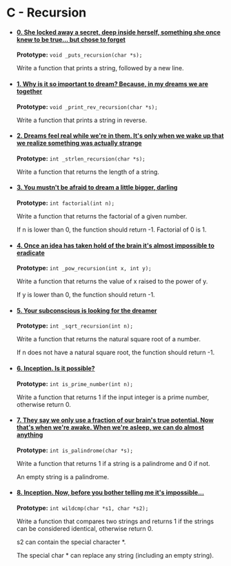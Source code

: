 <h1>C - Recursion</h1>
    <ul>
        <li>
            <h4><a href="0-puts_recursion.c">0. She locked away a secret, deep inside herself, something she once knew to be true... but chose to forget</a></h4>
            <p><strong>Prototype:</strong> <code>void _puts_recursion(char *s);</code></p>
            <p>Write a function that prints a string, followed by a new line.</p>
        </li>
        <li>
            <h4><a href="1-print_rev_recursion.c">1. Why is it so important to dream? Because, in my dreams we are together</a></h4>
            <p><strong>Prototype:</strong> <code>void _print_rev_recursion(char *s);</code></p>
            <p>Write a function that prints a string in reverse.</p>
        </li>
        <li>
            <h4><a href="2-strlen_recursion.c">2. Dreams feel real while we're in them. It's only when we wake up that we realize something was actually strange</a></h4>
            <p><strong>Prototype:</strong> <code>int _strlen_recursion(char *s);</code></p>
            <p>Write a function that returns the length of a string.</p>
        </li>
        <li>
            <h4><a href="3-factorial.c">3. You mustn't be afraid to dream a little bigger, darling</a></h4>
            <p><strong>Prototype:</strong> <code>int factorial(int n);</code></p>
            <p>Write a function that returns the factorial of a given number.</p>
            <p>If n is lower than 0, the function should return -1. Factorial of 0 is 1.</p>
        </li>
        <li>
            <h4><a href="4-pow_recursion.c">4. Once an idea has taken hold of the brain it's almost impossible to eradicate</a></h4>
            <p><strong>Prototype:</strong> <code>int _pow_recursion(int x, int y);</code></p>
            <p>Write a function that returns the value of x raised to the power of y.</p>
            <p>If y is lower than 0, the function should return -1.</p>
        </li>
        <li>
            <h4><a href="5-sqrt_recursion.c">5. Your subconscious is looking for the dreamer</a></h4>
            <p><strong>Prototype:</strong> <code>int _sqrt_recursion(int n);</code></p>
            <p>Write a function that returns the natural square root of a number.</p>
            <p>If n does not have a natural square root, the function should return -1.</p>
        </li>
        <li>
            <h4><a href="6-is_prime_number.c">6. Inception. Is it possible?</a></h4>
            <p><strong>Prototype:</strong> <code>int is_prime_number(int n);</code></p>
            <p>Write a function that returns 1 if the input integer is a prime number, otherwise return 0.</p>
        </li>
        <li>
            <h4><a href="100-is_palindrome.c">7. They say we only use a fraction of our brain's true potential. Now that's when we're awake. When we're asleep, we can do almost anything</a></h4>
            <p><strong>Prototype:</strong> <code>int is_palindrome(char *s);</code></p>
            <p>Write a function that returns 1 if a string is a palindrome and 0 if not.</p>
            <p>An empty string is a palindrome.</p>
        </li>
        <li>
            <h4><a href="101-wildcmp.c">8. Inception. Now, before you bother telling me it's impossible...</a></h4>
            <p><strong>Prototype:</strong> <code>int wildcmp(char *s1, char *s2);</code></p>
            <p>Write a function that compares two strings and returns 1 if the strings can be considered identical, otherwise return 0.</p>
            <p>s2 can contain the special character *.</p>
            <p>The special char * can replace any string (including an empty string).</p>
        </li>
    </ul>
